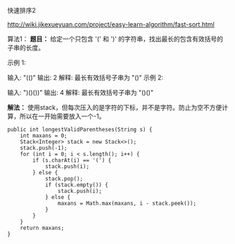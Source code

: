 快速排序2

http://wiki.jikexueyuan.com/project/easy-learn-algorithm/fast-sort.html

算法1：
**题目：**
给定一个只包含 '(' 和 ')' 的字符串，找出最长的包含有效括号的子串的长度。

示例 1:

输入: "(()"
输出: 2
解释: 最长有效括号子串为 "()"
示例 2:

输入: ")()())"
输出: 4
解释: 最长有效括号子串为 "()()"

**解法：**
使用stack，但每次压入的是字符的下标，并不是字符。防止为空不方便计算，所以在一开始需要放入一个-1。
```
public int longestValidParentheses(String s) {
	int maxans = 0;
    Stack<Integer> stack = new Stack<>();
    stack.push(-1);
    for (int i = 0; i < s.length(); i++) {
		if (s.charAt(i) == '(') {
			stack.push(i);
        } else {
            stack.pop();
            if (stack.empty()) {
				stack.push(i);
            } else {
                maxans = Math.max(maxans, i - stack.peek());
            }
        }
    }
    return maxans;
}
```